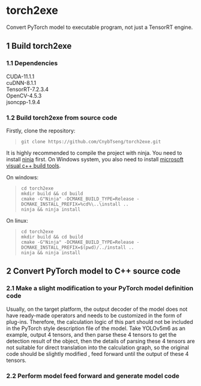 # torch2exe
Convert PyTorch model to executable program, not just a TensorRT engine.

## 1 Build torch2exe

### 1.1 Dependencies

CUDA-11.1.1 <br>
cuDNN-8.1.1 <br>
TensorRT-7.2.3.4 <br>
OpenCV-4.5.3 <br>
jsoncpp-1.9.4 <br>

### 1.2 Build torch2exe from source code 

Firstly, clone the repository: <br>
> `git clone https://github.com/CnybTseng/torch2exe.git` <br>

It is highly recommended to compile the project with ninja. You need to install [ninja](https://ninja-build.org/) first. On Windows system, you also need to install [microsoft visual c++ build tools](https://visualstudio.microsoft.com/visual-cpp-build-tools/).

On windows: <br>
> `cd torch2exe` <br>
> `mkdir build && cd build` <br>
> `cmake -G"Ninja" -DCMAKE_BUILD_TYPE=Release -DCMAKE_INSTALL_PREFIX=%cd%\..\install ..` <br>
> `ninja && ninja install` <br>

On linux: <br>
> `cd torch2exe` <br>
> `mkdir build && cd build` <br>
> `cmake -G"Ninja" -DCMAKE_BUILD_TYPE=Release -DCMAKE_INSTALL_PREFIX=$(pwd)/../install ..` <br>
> `ninja && ninja install` <br>

## 2 Convert PyTorch model to C++ source code

### 2.1 Make a slight modification to your PyTorch model definition code

Usually, on the target platform, the output decoder of the model does not have ready-made operators and needs to be customized in the form of plug-ins. Therefore, the calculation logic of this part should not be included in the PyTorch style description file of the model. Take YOLOv5m6 as an example, output 4 tensors, and then parse these 4 tensors to get the detection result of the object, then the details of parsing these 4 tensors are not suitable for direct translation into the calculation graph, so the original code should be slightly modified , feed forward until the output of these 4 tensors.

### 2.2 Perform model feed forward and generate model code
